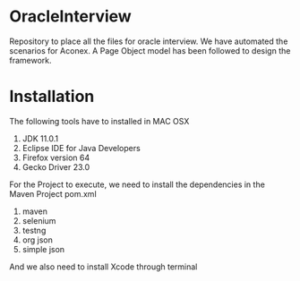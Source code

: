 # OracleInterview
Repository to place all the files for oracle interview. We have automated the scenarios for Aconex. A Page Object model has been followed to design the framework.

# Installation
The following tools have to installed in MAC OSX
1. JDK 11.0.1
2. Eclipse IDE for Java Developers
3. Firefox version 64
4. Gecko Driver 23.0

For the Project to execute, we need to install the dependencies in the Maven Project pom.xml
1. maven
2. selenium
3. testng
4. org json
5. simple json

And we also need to install Xcode through terminal
